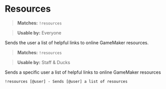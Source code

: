 # Resources

> **Matches:** `!resources`

> **Usable by:** Everyone

Sends the user a list of helpful links to online GameMaker resources.

> **Matches:** `!resources`

> **Usable by:** Staff & Ducks
 
Sends a specific user a list of helpful links to online GameMaker resources

```
!resources [@user] - Sends [@user] a list of resources
```

